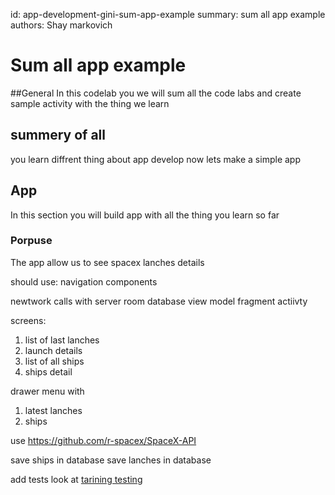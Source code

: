 id: app-development-gini-sum-app-example
summary: sum all app example
authors: Shay markovich

# Sum all app example
<!-- ------------------------ -->
##General
In this codelab you we will sum all the code labs and create sample activity with the thing we learn

<!-- ------------------------ -->
## summery of all
you learn diffrent thing about app develop now lets make a simple app

<!-- ------------------------ -->
## App
In this section you will build app with all the thing you learn so far

### Porpuse
The app allow us to see spacex lanches details


should use:
navigation components

newtwork calls with server
room database
view model
fragment
actiivty

screens:
1. list of last lanches
2. launch details
2. list of all ships
3. ships detail

drawer menu with
1. latest lanches
2. ships


use https://github.com/r-spacex/SpaceX-API

save ships in database
save lanches in database

add tests look at
[tarining testing](https://developer.android.com/codelabs/advanced-android-kotlin-training-testing-basics#0)